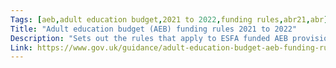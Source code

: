 ```yaml
---
Tags: [aeb,adult education budget,2021 to 2022,funding rules,abr21,abr]
Title: "Adult education budget (AEB) funding rules 2021 to 2022"
Description: "Sets out the rules that apply to ESFA funded AEB provision for the 2021 to 2022 funding year."
Link: https://www.gov.uk/guidance/adult-education-budget-aeb-funding-rules-2021-to-2022
---
```

